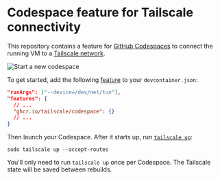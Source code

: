 # Codespace feature for Tailscale connectivity

This repository contains a feature for [GitHub Codespaces](https://github.com/features/codespaces)
to connect the running VM to a [Tailscale network](https://tailscale.com).

![Start a new codespace](codespace.jpg)

To get started, add the following [feature](https://docs.github.com/en/codespaces/setting-up-your-project-for-codespaces/adding-features-to-a-devcontainer-file)
to your `devcontainer.json`:

```json
"runArgs": ["--device=/dev/net/tun"],
"features": {
  // ...
  "ghcr.io/tailscale/codespace": {}
  // ...
}
```

Then launch your Codespace. After it starts up, run [`tailscale up`](https://tailscale.com/kb/1080/cli/#up):

```shell
sudo tailscale up --accept-routes
```

You'll only need to run `tailscale up` once per Codespace.
The Tailscale state will be saved between rebuilds.
